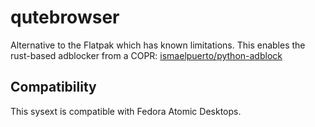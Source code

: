 # qutebrowser

Alternative to the Flatpak which has known limitations. This enables the
rust-based adblocker from a COPR:
[ismaelpuerto/python-adblock](https://copr.fedorainfracloud.org/coprs/ismaelpuerto/python-adblock)

## Compatibility

This sysext is compatible with Fedora Atomic Desktops.
